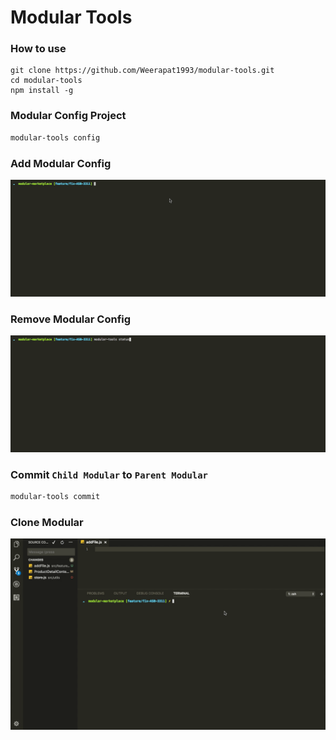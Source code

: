 # Modular Tools

### How to use
```
git clone https://github.com/Weerapat1993/modular-tools.git
cd modular-tools
npm install -g
```

### Modular Config Project
```sh
modular-tools config
```

### Add Modular Config
![Add Child Modular](./src/assets/images/add.gif)

### Remove Modular Config
![Add Child Modular](./src/assets/images/remove.gif)

### Commit `Child Modular` to `Parent Modular`
```sh
modular-tools commit
```

### Clone Modular
![Add Child Modular](./src/assets/images/clone.gif)
